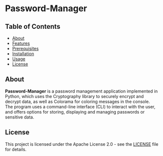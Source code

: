 # Password-Manager
## Table of Contents

- [About](#About)
- [Features](#Features)
- [Prerequisites](#Prerequisites)
- [Installation](#Installation)
- [Usage](#Usage)
- [License](#License)

## About

**Password-Manager** is a password management application implemented in Python, which uses the Cryptography library to securely encrypt and decrypt data, as well as Colorama for coloring messages in the console. The program uses a command-line interface (CLI) to interact with the user, and offers options for storing, displaying and managing passwords or sensitive data.

## License
This project is licensed under the Apache License 2.0 - see the [LICENSE](https://github.com/0xtheghost/Password-Manager/blob/main/LICENSE) file for details.